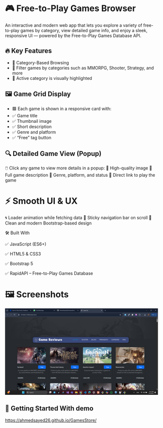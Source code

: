 # 🎮 Free-to-Play Games Browser

An interactive and modern web app that lets you explore a variety of free-to-play games by category, view detailed game info, and enjoy a sleek, responsive UI — powered by the Free-to-Play Games Database API.

## 🔥 Key Features
 - 🧭 Category-Based Browsing
 - 🔹 Filter games by categories such as MMORPG, Shooter, Strategy, and more
 - 🔹 Active category is visually highlighted

## 🖼️ Game Grid Display
 - 🟩 Each game is shown in a responsive card with:
 - ✅ Game title
 - ✅ Thumbnail image
 - ✅ Short description
 - ✅ Genre and platform
 - ✅ “Free” tag button


## 🔍 Detailed Game View (Popup)
 🖱️ Click any game to view more details in a popup:
 📌 High-quality image
 📌 Full game description
 📌 Genre, platform, and status
 📌 Direct link to play the game

# ⚡ Smooth UI & UX
  🌀 Loader animation while fetching data
 📌 Sticky navigation bar on scroll
 🎨 Clean and modern Bootstrap-based design


🛠️ Built With

✅ JavaScript (ES6+)

✅ HTML5 & CSS3

✅ Bootstrap 5

✅ RapidAPI – Free-to-Play Games Database

# 🖼️ Screenshots
 ![Game Store Screenshot](ui.png)



  

## 🚀 Getting Started With demo 
https://ahmedsayed26.github.io/GamesStore/
